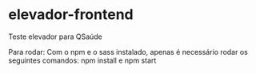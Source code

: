 # elevador-frontend

Teste elevador para QSaúde

Para rodar: Com o npm e o sass instalado, apenas é necessário rodar os seguintes comandos: npm install e npm start
